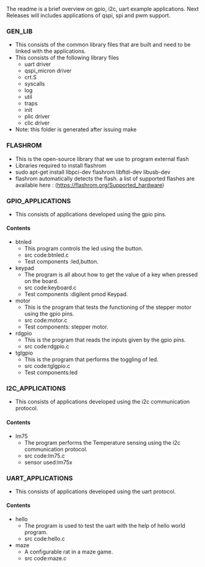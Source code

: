 The readme is a brief overview on gpio, i2c, uart example applications. Next Releases will includes applications of qspi, spi and pwm support.

### GEN_LIB
   * This consists of the common library files that are built and need to be linked with the applications.
   * This consists of the following library files
      - uart driver
      - qspi_micron driver
      - crt.S
      - syscalls
      - log
      - util
      - traps
      - init
      - plic driver
      - clic driver
   * Note: this folder is generated after issuing make

### FLASHROM
   - This is the open-source library that we use to program external flash
   - Libraries required to install flashrom
   - sudo apt-get install libpci-dev flashrom libftdi-dev libusb-dev
   - flashrom automatically detects the flash. a list of supported flashes are available here : (https://flashrom.org/Supported_hardware)
     
### GPIO_APPLICATIONS
   - This consists of applications developed using the gpio pins.

#### Contents ####
 
* btnled
     - This program controls the led using the button.
     -  src code:btnled.c
     -  Test components :led,button.
* keypad
    - The program is all about how to get the value of a key when pressed on the board.
    -  src code:keyboard.c
    -  Test components :digilent pmod Keypad.
* motor
     - This is the program that tests the functioning of the  stepper motor using the gpio pins.
     -  src code:motor.c
     -  Test components: stepper motor.
* rdgpio
     - This is the program that reads the inputs given by the gpio pins.
     -  src code:rdgpio.c
* tglgpio
     - This is the program that performs the toggling of led.
     -  src code:tglgpio.c
     -  Test components:led

### I2C_APPLICATIONS
- This consists of applications developed using the i2c communication protocol.

#### Contents ####

* lm75
   - The program performs the Temperature sensing using the i2c communication protocol.
   - src code:lm75.c
   - sensor used:lm75x

### UART_APPLICATIONS 
  -  This consists of applications developed using the uart protocol.

#### Contents ####

* hello
  - The program is used to test the uart with the help of hello world program.
  -  src code:hello.c
* maze
  - A configurable rat in a maze game.
  -  src code:maze.c
